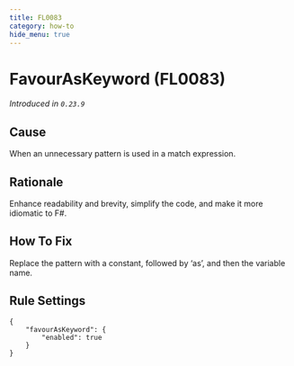 ```yaml
---
title: FL0083
category: how-to
hide_menu: true
---
```


# FavourAsKeyword (FL0083)

*Introduced in `0.23.9`*

## Cause

When an unnecessary pattern is used in a match expression.

## Rationale

Enhance readability and brevity, simplify the code, and make it more idiomatic to F#.

## How To Fix

Replace the pattern with a constant, followed by ‘as’, and then the variable name.

## Rule Settings

    {
        "favourAsKeyword": {
            "enabled": true
        }
    }
